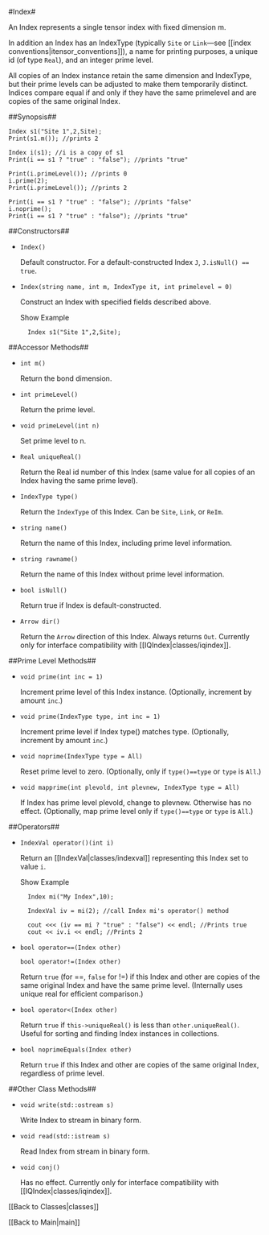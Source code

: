 #Index#

An Index represents a single tensor index with fixed dimension m.

In addition an Index has an IndexType (typically `Site` or `Link`&mdash;see [[index conventions|itensor_conventions]]),
a name for printing purposes, a unique id (of type `Real`), and an integer prime level.

All copies of an Index instance retain the same dimension and IndexType, but their prime levels can be adjusted to make them
temporarily distinct.
Indices compare equal if and only if they have the same primelevel and are copies of the same original Index.

##Synopsis##

    Index s1("Site 1",2,Site);
    Print(s1.m()); //prints 2

    Index i(s1); //i is a copy of s1
    Print(i == s1 ? "true" : "false"); //prints "true"

    Print(i.primeLevel()); //prints 0
    i.prime(2);
    Print(i.primeLevel()); //prints 2

    Print(i == s1 ? "true" : "false"); //prints "false"
    i.noprime();
    Print(i == s1 ? "true" : "false"); //prints "true"


##Constructors##

* `Index()`

  Default constructor. For a default-constructed Index `J`, `J.isNull() == true`.

* `Index(string name, int m, IndexType it, int primelevel = 0)` 

  Construct an Index with specified fields described above.

  <div class="example_clicker">Show Example</div>

        Index s1("Site 1",2,Site);

##Accessor Methods##

* `int m()` 

  Return the bond dimension.

* `int primeLevel()` 

  Return the prime level.

* `void primeLevel(int n)`  

  Set prime level to n.

* `Real uniqueReal()`  

  Return the Real id number of this Index (same value for all copies of an Index having the same prime level).

* `IndexType type()`  

  Return the `IndexType` of this Index. Can be `Site`, `Link`, or `ReIm`.

* `string name()`  

  Return the name of this Index, including prime level information.

* `string rawname()`  

  Return the name of this Index without prime level information.

* `bool isNull()`  

  Return true if Index is default-constructed.

* `Arrow dir()`  

  Return the `Arrow` direction of this Index. Always returns `Out`. Currently only for interface compatibility with [[IQIndex|classes/iqindex]].


##Prime Level Methods##

* `void prime(int inc = 1)`  

  Increment prime level of this Index instance. (Optionally, increment by amount `inc`.)

* `void prime(IndexType type, int inc = 1)`  

  Increment prime level if Index type() matches type. (Optionally, increment by amount `inc`.)

* `void noprime(IndexType type = All)`  

  Reset prime level to zero. (Optionally, only if `type()==type` or `type` is `All`.)

* `void mapprime(int plevold, int plevnew, IndexType type = All)`  

  If Index has prime level plevold, change to plevnew. Otherwise has no effect. (Optionally, map prime level only if `type()==type` or `type` is `All`.)

##Operators##

* `IndexVal operator()(int i)`  

  Return an [[IndexVal|classes/indexval]] representing this Index set to value `i`.

  <div class="example_clicker">Show Example</div>

        Index mi("My Index",10);

        IndexVal iv = mi(2); //call Index mi's operator() method

        cout <<< (iv == mi ? "true" : "false") << endl; //Prints true
        cout << iv.i << endl; //Prints 2

* `bool operator==(Index other)`  

  `bool operator!=(Index other)`  

  Return `true` (for ==, `false` for !=) if this Index and other are copies of the same original Index and have the same prime level. (Internally uses unique real for efficient comparison.)

* `bool operator<(Index other)`  

  Return `true` if `this->uniqueReal()` is less than `other.uniqueReal()`. Useful for sorting and finding Index instances in collections.

* `bool noprimeEquals(Index other)`  

  Return `true` if this Index and other are copies of the same original Index, regardless of prime level.

##Other Class Methods##

* `void write(std::ostream s)`  

  Write Index to stream in binary form.

* `void read(std::istream s)`  

  Read Index from stream in binary form.

* `void conj()`  

  Has no effect. Currently only for interface compatibility with [[IQIndex|classes/iqindex]].

[[Back to Classes|classes]]

[[Back to Main|main]]

